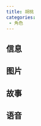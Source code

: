 ```yaml
---
title: 胡桃
categories:
 - 角色
---
```


## 信息

<char-card name="hu-tao"/>

## 图片

<char-image name="hu-tao"/>

## 故事

<char-story name="hu-tao"/>

## 语音

<char-voice name="hu-tao"/>
